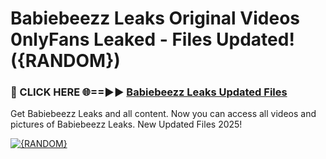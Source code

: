 # Babiebeezz Leaks Original Videos 0nlyFans Leaked - Files Updated! ({RANDOM})

<h3>🔴 CLICK HERE 🌐==►► <a href="https://betterlinks.top/A2PfLJ" rel="nofollow">Babiebeezz Leaks Updated Files</a></h3>

Get Babiebeezz Leaks and all content. Now you can access all videos and pictures of Babiebeezz Leaks. New Updated Files 2025!

[![{RANDOM}](https://i.imgur.com/ppqm5kG.gif)](https://betterlinks.top/A2PfLJ)